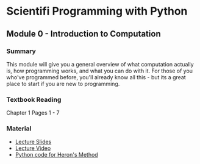 # Scientifi Programming with Python
## Module 0 - Introduction to Computation

### Summary
This module will give you a general overview of what computation actually is, how programming works, and what you can do with it.  For those of you who've programmed before, you'll already know all this - but its a great place to start if you are new to programming.

### Textbook Reading
Chapter 1
Pages 1 - 7

### Material
- [Lecture Slides](https://docs.google.com/presentation/d/12ingOEIzUqi5iUV5ppP0D5frRub2pldFndl0SSDLJyA/pub?start=false&loop=false&delayms=3000)
- [Lecture Video]()
- [Python code for Heron's Method](heron.py)